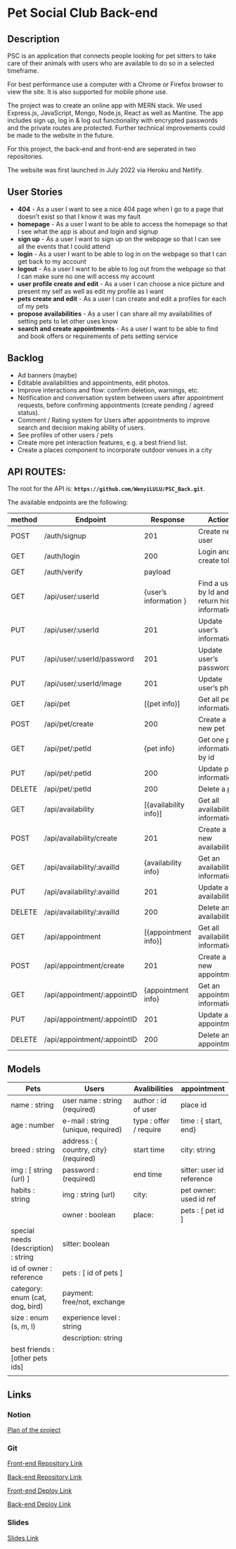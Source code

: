 # Pet Social Club Back-end

## Description
PSC is an application that connects people looking for pet sitters to take care of their animals with users who are available to do so in a selected timeframe. 
 
For best performance use a computer with a Chrome or Firefox browser to view the site. It is also supported for mobile phone use. 

The project was to create an online app with MERN stack. We used Express.js, JavaScript, Mongo, Node.js, React as well as Mantine. The app includes sign up, log in & log out functionality with encrypted passwords and the private routes are protected. Further technical improvements could be made to the website in the future.

For this project, the back-end and front-end are seperated in two repositories.

The website was first launched in July 2022 via Heroku and Netlify.

## User Stories
- **404** - As a user I want to see a nice 404 page when I go to a page that doesn’t exist so that I know it was my fault 
- **homepage** - As a user I want to be able to access the homepage so that I see what the app is about and login and signup
- **sign up** - As a user I want to sign up on the webpage so that I can see all the events that I could attend
- **login** - As a user I want to be able to log in on the webpage so that I can get back to my account
- **logout** - As a user I want to be able to log out from the webpage so that I can make sure no one will access my account
- **user profile create and edit** - As a user I can choose a nice picture and present my self as well as edit my profile as I want
- **pets create and edit** - As a user I can create and edit a profiles for each of my pets
- **propose availabilities** - As a user I can share all my availabilities of setting pets to let other uses know
- **search and create appointments** - As a user I want to be able to find and book offers or requirements of pets setting service


## Backlog
- Ad banners (maybe)
- Editable availabilities and appointments, edit photos. 
- Improve interactions and flow: confirm deletion, warnings, etc.
- Notification and conversation system between users after appointment requests, before confirming appointments (create pending / agreed status).
- Comment / Rating system for Users after appointments to improve search and decision making ability of users.
- See profiles of other users / pets
- Create more pet interaction features, e.g. a best friend list.
- Create a places component to incorporate outdoor venues in a city


## API ROUTES:
The root for the API is:
**`https://github.com/WenyiLULU/PSC_Back.git`**.

The available endpoints are the following:

| method | Endpoint | Response | Action |
| --- | --- | --- | --- |
| POST | /auth/signup | 201 | Create new user |
| GET | /auth/login | 200 | Login and create token |
| GET  | /auth/verify | payload  |  |
| GET | /api/user/:userId | {user’s information } | Find a user by Id and return his information |
| PUT | /api/user/:userId | 201 | Update user’s information |
| PUT | /api/user/:userId/password | 201 | Update user’s password |
| PUT | /api/user/:userId/image | 201 | Update user’s photo |
| GET | /api/pet | [{pet info}] | Get all pets information |
| POST | /api/pet/create | 200 | Create a new pet |
| GET | /api/pet/:petId | {pet info} | Get one pet information by id |
| PUT | /api/pet/:petId | 200 | Update pet information |
| DELETE | /api/pet/:petId | 200 | Delete a pet |
| GET | /api/availability | [{availability info}] | Get all availability informations |
| POST | /api/availability/create | 201 | Create a new availability |
| GET | /api/availability/:availId | {availability info} | Get an availability information |
| PUT | /api/availability/:availId | 201 | Update an availability |
| DELETE | /api/availability/:availId | 200 | Delete an availability |
| GET | /api/appointment | [{appointment info}] | Get all availabilites informations |
| POST | /api/appointment/create | 201 | Create a new appointment |
| GET | /api/appointment/:appointID | {appointment info} | Get an appointment information |
| PUT | /api/appointment/:appointID | 201 | Update an appointment |
| DELETE | /api/appointment/:appointID | 200 | Delete an appointment |


## Models
| Pets | Users | Avalibilities | appointment |
| --- | --- | --- | --- |
| name : string | user name : string (required) | author : id of user | place id |
| age : number | e-mail : string (unique, required) | type : offer / require | time : { start, end} |
| breed : string | address : { country, city} (required) | start time | city: string |
| img : [ string (url) ] | password : (required) | end time | sitter: user id reference |
| habits : string | img : string (url) | city:  | pet owner: used id ref |
|  | owner : boolean | place: | pets : [ pet id ]  |
| special needs (description) : string | sitter: boolean |  |  |
| id of owner : reference | pets : [ id of pets ] |  |  |
| category: enum (cat, dog, bird) | payment: free/not, exchange |  |  |
| size : enum (s, m, l) | experience level : string |  |  |
|  | description: string |  |  |
| best friends : [other pets ids] |  |  |  |
|  |  |  |  |


## Links
### Notion
[Plan of the project](https://torpid-snapdragon-5a3.notion.site/PSC-PETS-SOCIAL-CLUB-99f8eb8fdf234f0ba84e3c2f75ce92c4) 

### Git

[Front-end Repository Link](https://github.com/WenyiLULU/PSC_Front.git)

[Back-end Repository Link](https://github.com/WenyiLULU/PSC_Back.git)

[Front-end Deploy Link](https://petsocialclub.netlify.app/)

[Back-end Deploy Link](https://pet-social-club.herokuapp.com/)

### Slides

[Slides Link](https://docs.google.com/presentation/d/1IWbvzr0XME-KFSlnaHSUaDQjtWv4_fp14Kuvp34et9I/edit#slide=id.g12c83e1429a_0_0)

